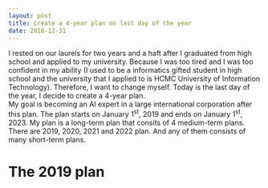 ```yaml
---
layout: post
title: Create a 4-year plan on last day of the year
date: 2018-12-31
---
```

I rested on our laurels for two years and a haft after I graduated from high school and applied to my university. Because I was too tired and I was too confident in my ability (I used to be a informatics gifted student in high school and the university that I applied to is HCMC University of Information Technology). Therefore, I want to change myself. Today is the last day of the year, I decide to create a 4-year plan.<br>
My goal is becoming an AI expert in a large international corporation after this plan. The plan starts on January 1<sup>st</sup>, 2019 and ends on January 1<sup>st</sup>, 2023. My plan is a long-term plan that consits of 4 medium-term plans. There are 2019, 2020, 2021 and 2022 plan. And any of them consists of many short-term plans.
# The 2019 plan

